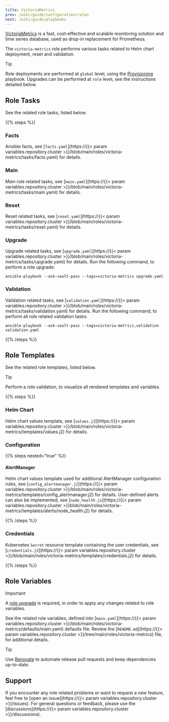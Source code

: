 ```yaml
---
title: VictoriaMetrics
prev: /wiki/guide/configuration/roles
next: /wiki/guide/playbooks
---
```


[VictoriaMetrics](https://docs.victoriametrics.com) is a fast, cost-effective and scalable monitoring solution and time series database, used as drop-in replacement for Prometheus.

The `victoria-metrics` role performs various tasks related to Helm chart deployment, reset and validation.

> [!TIP]
> Role deployments are performed at `global` level, using the [Provisioning](/k3s-cluster/wiki/guide/playbooks/provisioning) playbook. Upgrades can be performed at `role` level, see the instructions detailed below.

<!--more-->

## Role Tasks

See the related role tasks, listed below.

{{% steps %}}

### Facts

Ansible facts, see [`facts.yaml`](https://{{< param variables.repository.cluster >}}/blob/main/roles/victoria-metrics/tasks/facts.yaml) for details.

### Main

Main role related tasks, see [`main.yaml`](https://{{< param variables.repository.cluster >}}/blob/main/roles/victoria-metrics/tasks/main.yaml) for details.

### Reset

Reset related tasks, see [`reset.yaml`](https://{{< param variables.repository.cluster >}}/blob/main/roles/victoria-metrics/tasks/reset.yaml) for details.

### Upgrade

Upgrade related tasks, see [`upgrade.yaml`](https://{{< param variables.repository.cluster >}}/blob/main/roles/victoria-metrics/tasks/upgrade.yaml) for details. Run the following command, to perform a role upgrade:

```shell
ansible-playbook --ask-vault-pass --tags=victoria-metrics upgrade.yaml
```

### Validation

Validation related tasks, see [`validation.yaml`](https://{{< param variables.repository.cluster >}}/blob/main/roles/victoria-metrics/tasks/validation.yaml) for details. Run the following command, to perform all role related validation tasks:

```shell
ansible-playbook --ask-vault-pass --tags=victoria-metrics,validation validation.yaml
```

{{% /steps %}}

## Role Templates

See the related role templates, listed below.

> [!TIP]
> Perform a role validation, to visualize all rendered templates and variables.

{{% steps %}}

### Helm Chart

Helm chart values template, see [`values.j2`](https://{{< param variables.repository.cluster >}}/blob/main/roles/victoria-metrics/templates/values.j2) for details.

### Configuration

{{% steps nested="true" %}}

#### AlertManager

Helm chart values template used for additional AlertManager configuration rules, see [`config_alertmanager.j2`](https://{{< param variables.repository.cluster >}}/blob/main/roles/victoria-metrics/templates/config_alertmanager.j2) for details. User-defined alerts can also be implemented, see [`node_health.js`](https://{{< param variables.repository.cluster >}}blob/main/roles/victoria-metrics/templates/alerts/node_health.j2) for details.

{{% /steps %}}

### Credentials

Kubernetes `Secret` resource template containing the user credentials, see [`credentials.j2`](https://{{< param variables.repository.cluster >}}/blob/main/roles/victoria-metrics/templates/credentials.j2) for details.

{{% /steps %}}

## Role Variables

> [!IMPORTANT]
> A [role upgrade](/k3s-cluster/wiki/guide/configuration/roles/victoriametrics/#upgrade) is required, in order to apply any changes related to role variables.

See the related role variables, defined into [`main.yaml`](https://{{< param variables.repository.cluster >}}/blob/main/roles/victoria-metrics/defaults/main.yaml) defaults file. Review the [`README.md`](https://{{< param variables.repository.cluster >}}/tree/main/roles/victoria-metrics) file, for additional details.

> [!TIP]
> Use [Renovate](/k3s-cluster/tutorials/handbook/tools/#renovate) to automate release pull requests and keep dependencies up-to-date.

## Support

If you encounter any role related problems or want to request a new feature, feel free to [open an issue](https://{{< param variables.repository.cluster >}}/issues). For general questions or feedback, please use the [discussions](https://{{< param variables.repository.cluster >}}/discussions).
